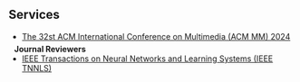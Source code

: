 ## Services

<!--<h4 style="margin:0 10px 0;">Conference Reviewers</h4> -->

<ul style="margin:0 0 5px;">
  <li><a href="https://2024.acmmm.org/"><autocolor>The 32st ACM International Conference on Multimedia (ACM MM) 2024</autocolor></a> </li>  
</ul>

<h4 style="margin:0 10px 0;">Journal Reviewers</h4>

<ul style="margin:0 0 20px;">
  <li><a href="https://ieeexplore.ieee.org/xpl/RecentIssue.jsp?punumber=5962385"><autocolor>IEEE Transactions on Neural Networks and Learning Systems (IEEE TNNLS)</autocolor></a></li>
  
</ul>
